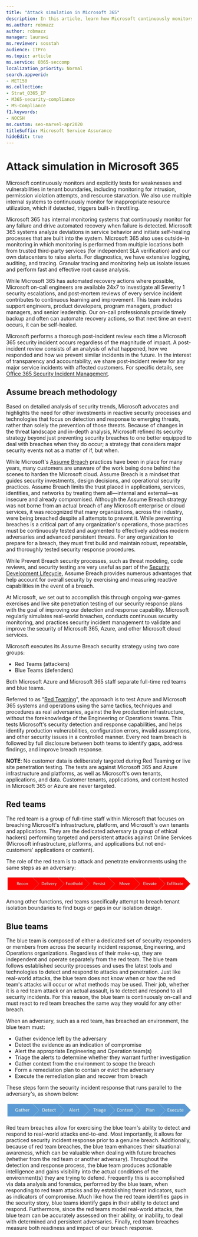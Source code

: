 ```yaml
---
title: "Attack simulation in Microsoft 365"
description: In this article, learn how Microsoft continuously monitors and tests tenant boundaries for Microsoft 365.
ms.author: robmazz
author: robmazz
manager: laurawi
ms.reviewer: sosstah
audience: ITPro
ms.topic: article
ms.service: O365-seccomp
localization_priority: Normal
search.appverid:
- MET150
ms.collection:
- Strat_O365_IP
- M365-security-compliance
- MS-Compliance
f1.keywords:
- NOCSH
ms.custom: seo-marvel-apr2020
titleSuffix: Microsoft Service Assurance
hideEdit: true
---
```


# Attack simulation in Microsoft 365

Microsoft continuously monitors and explicitly tests for weaknesses and vulnerabilities in tenant boundaries, including monitoring for intrusion, permission violation attempts, and resource starvation. We also use multiple internal systems to continuously monitor for inappropriate resource utilization, which if detected, triggers built-in throttling.

Microsoft 365 has internal monitoring systems that continuously monitor for any failure and drive automated recovery when failure is detected. Microsoft 365 systems analyze deviations in service behavior and initiate self-healing processes that are built into the system. Microsoft 365 also uses outside-in monitoring in which monitoring is performed from multiple locations both from trusted third-party services (for independent SLA verification) and our own datacenters to raise alerts. For diagnostics, we have extensive logging, auditing, and tracing. Granular tracing and monitoring help us isolate issues and perform fast and effective root cause analysis.

While Microsoft 365 has automated recovery actions where possible, Microsoft on-call engineers are available 24x7 to investigate all Severity 1 security escalations, and post-mortem reviews of every service incident contributes to continuous learning and improvement. This team includes support engineers, product developers, program managers, product managers, and senior leadership. Our on-call professionals provide timely backup and often can automate recovery actions, so that next time an event occurs, it can be self-healed.

Microsoft performs a thorough post-incident review each time a Microsoft 365 security incident occurs regardless of the magnitude of impact. A post-incident review consists of an analysis of what happened, how we responded and how we prevent similar incidents in the future. In the interest of transparency and accountability, we share post-incident review for any major service incidents with affected customers. For specific details, see [Office 365 Security Incident Management](https://aka.ms/Office365SIM).

## Assume breach methodology

Based on detailed analysis of security trends, Microsoft advocates and highlights the need for other investments in reactive security processes and technologies that focus on detection and response to emerging threats, rather than solely the prevention of those threats. Because of changes in the threat landscape and in-depth analysis, Microsoft refined its security strategy beyond just preventing security breaches to one better equipped to deal with breaches when they do occur; a strategy that considers major security events not as a matter of if, but when.

While Microsoft's [Assume Breach](https://www.microsoft.com/TrustCenter/Security/default.aspx) practices have been in place for many years, many customers are unaware of the work being done behind the scenes to harden the Microsoft cloud. Assume Breach is a mindset that guides security investments, design decisions, and operational security practices. Assume Breach limits the trust placed in applications, services, identities, and networks by treating them all—internal and external—as insecure and already compromised. Although the Assume Breach strategy was not borne from an actual breach of any Microsoft enterprise or cloud services, it was recognized that many organizations, across the industry, were being breached despite all attempts to prevent it. While preventing breaches is a critical part of any organization's operations, those practices must be continuously tested and augmented to effectively address modern adversaries and advanced persistent threats. For any organization to prepare for a breach, they must first build and maintain robust, repeatable, and thoroughly tested security response procedures.

While Prevent Breach security processes, such as threat modeling, code reviews, and security testing are very useful as part of the [Security Development Lifecycle](https://www.microsoft.com/securityengineering/sdl/), Assume Breach provides numerous advantages that help account for overall security by exercising and measuring reactive capabilities in the event of a breach.

At Microsoft, we set out to accomplish this through ongoing war-games exercises and live site penetration testing of our security response plans with the goal of improving our detection and response capability. Microsoft regularly simulates real-world breaches, conducts continuous security monitoring, and practices security incident management to validate and improve the security of Microsoft 365, Azure, and other Microsoft cloud services.

Microsoft executes its Assume Breach security strategy using two core groups:

- Red Teams (attackers)
- Blue Teams (defenders)

Both Microsoft Azure and Microsoft 365 staff separate full-time red teams and blue teams.

Referred to as "[Red Teaming](https://go.microsoft.com/fwlink/?linkid=518599)", the approach is to test Azure and Microsoft 365 systems and operations using the same tactics, techniques and procedures as real adversaries, against the live production infrastructure, without the foreknowledge of the Engineering or Operations teams. This tests Microsoft's security detection and response capabilities, and helps identify production vulnerabilities, configuration errors, invalid assumptions, and other security issues in a controlled manner. Every red team breach is followed by full disclosure between both teams to identify gaps, address findings, and improve breach response.

**NOTE**: No customer data is deliberately targeted during Red Teaming or live site penetration testing. The tests are against Microsoft 365 and Azure infrastructure and platforms, as well as Microsoft's own tenants, applications, and data. Customer tenants, applications, and content hosted in Microsoft 365 or Azure are never targeted.

## Red teams

The red team is a group of full-time staff within Microsoft that focuses on breaching Microsoft's infrastructure, platform, and Microsoft's own tenants and applications. They are the dedicated adversary (a group of ethical hackers) performing targeted and persistent attacks against Online Services (Microsoft infrastructure, platforms, and applications but not end-customers' applications or content).

The role of the red team is to attack and penetrate environments using the same steps as an adversary:

![Breach stages](../media/office-365-isolation-breach-stages.png)

Among other functions, red teams specifically attempt to breach tenant isolation boundaries to find bugs or gaps in our isolation design.

## Blue teams

The blue team is composed of either a dedicated set of security responders or members from across the security incident response, Engineering, and Operations organizations. Regardless of their make-up, they are independent and operate separately from the red team. The blue team follows established security processes and uses the latest tools and technologies to detect and respond to attacks and penetration. Just like real-world attacks, the blue team does not know when or how the red team's attacks will occur or what methods may be used. Their job, whether it is a red team attack or an actual assault, is to detect and respond to all security incidents. For this reason, the blue team is continuously on-call and must react to red team breaches the same way they would for any other breach.

When an adversary, such as a red team, has breached an environment, the blue team must:

- Gather evidence left by the adversary
- Detect the evidence as an indication of compromise
- Alert the appropriate Engineering and Operation team(s)
- Triage the alerts to determine whether they warrant further investigation
- Gather context from the environment to scope the breach
- Form a remediation plan to contain or evict the adversary
- Execute the remediation plan and recover from breach

These steps form the security incident response that runs parallel to the adversary's, as shown below:

![Breach response stages](../media/office-365-isolation-breach-response-stages.png)

Red team breaches allow for exercising the blue team's ability to detect and respond to real-world attacks end-to-end. Most importantly, it allows for practiced security incident response prior to a genuine breach. Additionally, because of red team breaches, the blue team enhances their situational awareness, which can be valuable when dealing with future breaches (whether from the red team or another adversary). Throughout the detection and response process, the blue team produces actionable intelligence and gains visibility into the actual conditions of the environment(s) they are trying to defend. Frequently this is accomplished via data analysis and forensics, performed by the blue team, when responding to red team attacks and by establishing threat indicators, such as indicators of compromise. Much like how the red team identifies gaps in the security story, blue teams identify gaps in their ability to detect and respond. Furthermore, since the red teams model real-world attacks, the blue team can be accurately assessed on their ability, or inability, to deal with determined and persistent adversaries. Finally, red team breaches measure both readiness and impact of our breach response.
